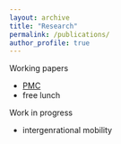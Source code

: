 ```yaml
---
layout: archive
title: "Research"
permalink: /publications/
author_profile: true
---
```


Working papers

  * [PMC](http://yonglichen99.github.io/files/PMC0815.pdf)
  * free lunch

Work in progress

  * intergenrational mobility

